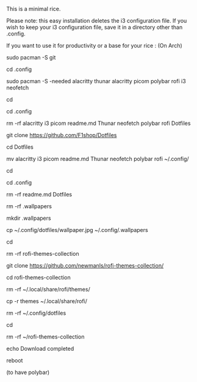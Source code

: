 This is a minimal rice.

Please note: this easy installation deletes the i3 configuration file. If you wish to keep your i3 configuration file, save it in a directory other than .config.

If you want to use it for productivity or a base for your rice :
(On Arch)

sudo pacman -S git

cd .config

sudo pacman -S -needed alacritty thunar alacritty picom polybar rofi i3 neofetch

cd

cd .config

rm -rf alacritty i3 picom readme.md Thunar neofetch polybar rofi Dotfiles

git clone https://github.com/F1shop/Dotfiles

cd Dotfiles

mv alacritty i3 picom readme.md Thunar neofetch polybar rofi ~/.config/

cd

cd .config

rm -rf readme.md Dotfiles

rm -rf .wallpapers

mkdir .wallpapers

cp ~/.config/dotfiles/wallpaper.jpg ~/.config/.wallpapers

cd

rm -rf rofi-themes-collection

git clone https://github.com/newmanls/rofi-themes-collection/

cd rofi-themes-collection

rm -rf ~/.local/share/rofi/themes/

cp -r themes ~/.local/share/rofi/

rm -rf ~/.config/dotfiles

cd

rm -rf ~/rofi-themes-collection

echo Download completed

reboot

(to have polybar)
